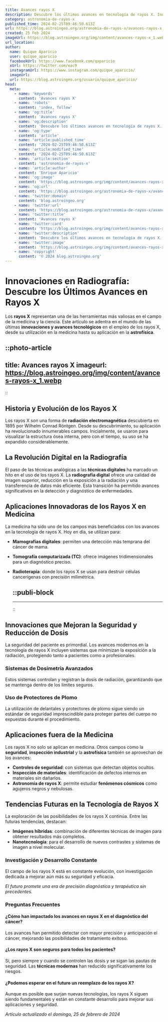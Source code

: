 ```yaml
---
title: Avances rayos X
description: Descubre los últimos avances en tecnología de rayos X. Innovaciones y mejoras que están revolucionando el diagnóstico médico.
category: astronomia-de-rayos-x
published_time: 2024-02-25T09:46:50.613Z
url: https://blog.astroingeo.org/astronomia-de-rayos-x/avances-rayos-x
created: 25 Feb 2024
imageUrl: https://blog.astroingeo.org/img/content/avances-rayos-x_1.webp
url_location:
author:
  name: Quique Aparicio
  user: quique_aparicio
  facebookUrl: https://www.facebook.com/qaparicio
  xUrl: https://twitter.com/eac9
  instagramUrl: https://www.instagram.com/quique_aparicio/
  imageUrl: 
  url: https://blog.astroingeo.org/usuario/quique_aparicio/
head:
  meta:
    - name: 'keywords'
      content: 'Avances rayos X'
    - name: 'robots'
      content: 'index, follow'
    - name: 'og:title'
      content: 'Avances rayos X'
    - name: 'og:description'
      content: 'Descubre los últimos avances en tecnología de rayos X. Innovaciones y mejoras que están revolucionando el diagnóstico médico.'
    - name: 'og:type'
      content: 'article'
    - name: 'article:published_time'
      content: '2024-02-25T09:46:50.613Z'
    - name: 'article:modified_time'
      content: '2024-02-25T09:46:50.613Z'
    - name: 'article:section'
      content: 'astronomia-de-rayos-x'
    - name: 'article:author'
      content: 'Enrique Aparicio'
    - name: 'og:image'
      content: 'https://blog.astroingeo.org/img/content/avances-rayos-x_1.webp'
    - name: 'og:url'
      content: 'https://blog.astroingeo.org/astronomia-de-rayos-x/avances-rayos-x'
    - name: 'twitter:domain'
      content: 'blog.astroingeo.org'
    - name: 'twitter:url'
      content: 'https://blog.astroingeo.org/astronomia-de-rayos-x/avances-rayos-x'
    - name: 'twitter:title'
      content: 'Avances rayos X'
    - name: 'twitter:card'
      content: 'https://blog.astroingeo.org/img/content/avances-rayos-x_1.webp'
    - name: 'twitter:description'
      content: 'Descubre los últimos avances en tecnología de rayos X. Innovaciones y mejoras que están revolucionando el diagnóstico médico.'
    - name: 'twitter:image'
      content: 'https://blog.astroingeo.org/img/content/avances-rayos-x_1.webp'
    - name: 'copyright'
      content: '© 2024 blog.astroingeo.org'
---
```

# Innovaciones en Radiografía: Descubre los Últimos Avances en Rayos X

Los **rayos X** representan una de las herramientas más valiosas en el campo de la medicina y la ciencia. Este artículo se adentra en el mundo de las últimas **innovaciones y avances tecnológicos** en el empleo de los rayos X, desde su utilización en la medicina hasta su aplicación en la **astrofísica**.


::photo-article
---
title: Avances rayos X
imageurl: https://blog.astroingeo.org/img/content/avances-rayos-x_1.webp
---
::


## Historia y Evolución de los Rayos X

Los rayos X son una forma de **radiación electromagnética** descubierta en 1895 por Wilhelm Conrad Röntgen. Desde su descubrimiento, su aplicación ha revolucionado innumerables campos. Inicialmente, se usaron para visualizar la estructura ósea interna, pero con el tiempo, su uso se ha expandido considerablemente.

## La Revolución Digital en la Radiografía

El paso de las técnicas analógicas a las **técnicas digitales** ha marcado un hito en el uso de los rayos X. La **radiografía digital** ofrece una calidad de imagen superior, reducción en la exposición a la radiación y una transferencia de datos más eficiente. Esta transición ha permitido avances significativos en la detección y diagnóstico de enfermedades.

## Aplicaciones Innovadoras de los Rayos X en Medicina

La medicina ha sido uno de los campos más beneficiados con los avances en la tecnología de rayos X. Hoy en día, se utilizan para:

- **Mamografías digitales**: permiten una detección más temprana del cáncer de mama.
- **Tomografía computarizada (TC)**: ofrece imágenes tridimensionales para un diagnóstico preciso.
- **Radioterapia**: donde los rayos X se usan para destruir células cancerígenas con precisión milimétrica.


  ::publi-block
  ---
  ---
  ::
  
  
## Innovaciones que Mejoran la Seguridad y Reducción de Dosis

La seguridad del paciente es primordial. Los avances modernos en la tecnología de rayos X incluyen sistemas que minimizan la exposición a la radiación, protegiendo tanto a pacientes como a profesionales.

### Sistemas de Dosimetría Avanzados

Estos sistemas controlan y registran la dosis de radiación, garantizando que se mantenga dentro de los límites seguros.

### Uso de Protectores de Plomo

La utilización de delantales y protectores de plomo sigue siendo un estándar de seguridad imprescindible para proteger partes del cuerpo no expuestas durante el procedimiento.

## Aplicaciones fuera de la Medicina

Los rayos X no solo se aplican en medicina. Otros campos como la **seguridad**, **inspección industrial** y la **astrofísica** también se aprovechan de los avances:

- **Controles de seguridad**: con sistemas que detectan objetos ocultos.
- **Inspección de materiales**: identificación de defectos internos en materiales sin dañarlos.
- **Astronomía de rayos X**: permite estudiar **fenómenos cósmicos** como agujeros negros y nebulosas.

## Tendencias Futuras en la Tecnología de Rayos X

La exploración de las posibilidades de los rayos X continúa. Entre las futuras tendencias, destacan:

- **Imágenes híbridas**: combinación de diferentes técnicas de imagen para obtener resultados más completos.
- **Nanotecnología**: para el desarrollo de nuevos contrastes y sistemas de imagen a nivel molecular.

### Investigación y Desarrollo Constante

El campo de los rayos X está en constante evolución, con investigación dedicada a mejorar aún más su seguridad y eficacia.

*El futuro promete una era de precisión diagnóstica y terapéutica sin precedentes.*

### Preguntas Frecuentes

#### ¿Cómo han impactado los avances en rayos X en el diagnóstico del cáncer?

Los avances han permitido detectar con mayor precisión y anticipación el cáncer, mejorando las posibilidades de tratamiento exitoso.

#### ¿Los rayos X son seguros para todos los pacientes?

Sí, pero siempre y cuando se controlen las dosis y se sigan las pautas de seguridad. Las **técnicas modernas** han reducido significativamente los riesgos.

#### ¿Podemos esperar en el futuro un reemplazo de los rayos X?

Aunque es posible que surjan nuevas tecnologías, los rayos X siguen siendo fundamentales y están en constante desarrollo para mejorar sus aplicaciones y seguridad.

_Artículo actualizado el domingo, 25 de febrero de 2024_